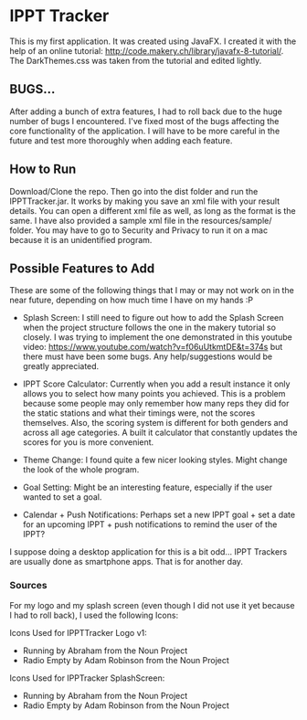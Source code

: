 # IPPT Tracker
This is my first application. It was created using JavaFX. I created it with the help of an online tutorial: http://code.makery.ch/library/javafx-8-tutorial/. The DarkThemes.css was taken from the tutorial and edited lightly.

## BUGS...
After adding a bunch of extra features, I had to roll back due to the huge number of bugs I encountered. I've fixed most of the bugs affecting the core functionality of the application. I will have to be more careful in the future and test more thoroughly when adding each feature.

## How to Run
Download/Clone the repo. Then go into the dist folder and run the IPPTTracker.jar. It works by making you save an xml file with your result details. You can open a different xml file as well, as long as the format is the same. I have also provided a sample xml file in the resources/sample/ folder. You may have to go to Security and Privacy to run it on a mac because it is an unidentified program.

## Possible Features to Add
These are some of the following things that I may or may not work on in the near future, depending on how much time I have on my hands :P
- Splash Screen: I still need to figure out how to add the Splash Screen when the project structure follows the one in the makery tutorial so closely. I was trying to implement the one demonstrated in this youtube video: https://www.youtube.com/watch?v=f06uUtkmtDE&t=374s but there must have been some bugs. Any help/suggestions would be greatly appreciated.

- IPPT Score Calculator: Currently when you add a result instance it only allows you to select how many points you achieved. This is a problem because some people may only remember how many reps they did for the static stations and what their timings were, not the scores themselves. Also, the scoring system is different for both genders and across all age categories. A built it calculator that constantly updates the scores for you is more convenient.

- Theme Change: I found quite a few nicer looking styles. Might change the look of the whole program.

- Goal Setting: Might be an interesting feature, especially if the user wanted to set a goal.

- Calendar + Push Notifications: Perhaps set a new IPPT goal + set a date for an upcoming IPPT + push notifications to remind the user of the IPPT?

I suppose doing a desktop application for this is a bit odd... IPPT Trackers are usually done as smartphone apps. That is for another day.

### Sources
For my logo and my splash screen (even though I did not use it yet because I had to roll back), I used the following Icons:

Icons Used for IPPTTracker Logo v1:
- Running by Abraham from the Noun Project
- Radio Empty by Adam Robinson from the Noun Project

Icons Used for IPPTracker SplashScreen:
- Running by Abraham from the Noun Project
- Radio Empty by Adam Robinson from the Noun Project
